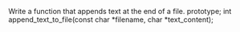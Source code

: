 Write a function that appends text at the end of a file. prototype; int append_text_to_file(const char *filename, char *text_content);
